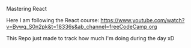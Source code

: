 Mastering React

Here I am following the React course: https://www.youtube.com/watch?v=Bvwq_S0n2pk&t=18336s&ab_channel=freeCodeCamp.org

This Repo just made to track how much I'm doing during the day xD

